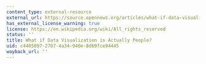 ```yaml
---
content_type: external-resource
external_url: https://source.opennews.org/articles/what-if-data-visualization-actually-people/
has_external_license_warning: true
license: https://en.wikipedia.org/wiki/All_rights_reserved
status: ''
title: What if Data Visualization is Actually People?
uid: c4405097-2707-4a34-940e-8db9fce94445
wayback_url: ''
---
```

